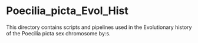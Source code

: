 # Poecilia_picta_Evol_Hist
This directory contains scripts and pipelines used in the Evolutionary history of the Poecilia picta sex chromosome by:s.
